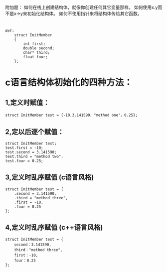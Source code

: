 附加题：
如何在栈上创建结构体，就像你创建任何其它变量那样。
如何使用x.y而不是x->y来初始化结构体。
如何不使用指针来将结构体传给其它函数。

#
	def:
		struct InitMember
		{
		    int first;
			double second;
			char* third;
			float four;
		};


#  c语言结构体初始化的四种方法：
## 1,定义时赋值：
	struct InitMember test = {-10,3.141590，"method one"，0.25};
	
## 2,定以后逐个赋值：
	struct InitMember test;
	test.first = -10;
	test.second = 3.141590;
	test.third = "method two";
	test.four = 0.25;

## 3,定义时乱序赋值 (c语言风格)
	struct InitMember test = {
		.second = 3.141590,
		.third = "method three",
	    .first = -10,
	    .four = 0.25
	};

## 4,定义时乱序赋值 (c++语言风格)
	struct InitMember test = {
		second：3.141590,
		third："method three",
		first：-10,
	    four：0.25
	};
